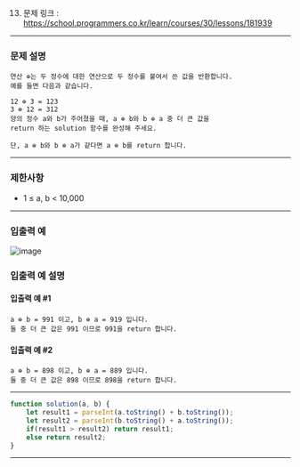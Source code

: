 13. 문제 링크 : https://school.programmers.co.kr/learn/courses/30/lessons/181939
---
### 문제 설명
~~~
연산 ⊕는 두 정수에 대한 연산으로 두 정수를 붙여서 쓴 값을 반환합니다.
예를 들면 다음과 같습니다.

12 ⊕ 3 = 123
3 ⊕ 12 = 312
양의 정수 a와 b가 주어졌을 때, a ⊕ b와 b ⊕ a 중 더 큰 값을
return 하는 solution 함수를 완성해 주세요.

단, a ⊕ b와 b ⊕ a가 같다면 a ⊕ b를 return 합니다.
~~~
---
### 제한사항

- 1 ≤ a, b < 10,000
---
### 입출력 예
![image](https://github.com/Leejinuk123/ProgrammersCodingTest/assets/50895677/d3a84885-baa5-44a2-aeed-65a082307e39)


### 입출력 예 설명
#### 입출력 예 #1
~~~
a ⊕ b = 991 이고, b ⊕ a = 919 입니다.
둘 중 더 큰 값은 991 이므로 991을 return 합니다.
~~~
#### 입출력 예 #2
~~~
a ⊕ b = 898 이고, b ⊕ a = 889 입니다.
둘 중 더 큰 값은 898 이므로 898을 return 합니다.
~~~
---
~~~js
function solution(a, b) {
    let result1 = parseInt(a.toString() + b.toString());
    let result2 = parseInt(b.toString() + a.toString());
    if(result1 > result2) return result1;
    else return result2;
}
~~~
---
